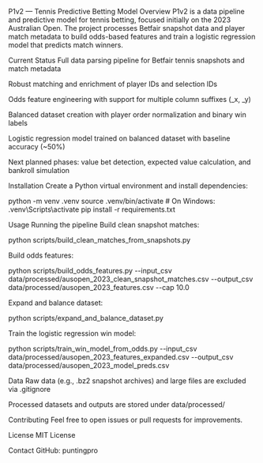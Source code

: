 P1v2 — Tennis Predictive Betting Model
Overview
P1v2 is a data pipeline and predictive model for tennis betting, focused initially on the 2023 Australian Open. The project processes Betfair snapshot data and player match metadata to build odds-based features and train a logistic regression model that predicts match winners.

Current Status
Full data parsing pipeline for Betfair tennis snapshots and match metadata

Robust matching and enrichment of player IDs and selection IDs

Odds feature engineering with support for multiple column suffixes (_x, _y)

Balanced dataset creation with player order normalization and binary win labels

Logistic regression model trained on balanced dataset with baseline accuracy (~50%)

Next planned phases: value bet detection, expected value calculation, and bankroll simulation

Installation
Create a Python virtual environment and install dependencies:

python -m venv .venv
source .venv/bin/activate  # On Windows: .venv\Scripts\activate
pip install -r requirements.txt

Usage
Running the pipeline
Build clean snapshot matches:

python scripts/build_clean_matches_from_snapshots.py

Build odds features:

python scripts/build_odds_features.py --input_csv data/processed/ausopen_2023_clean_snapshot_matches.csv --output_csv data/processed/ausopen_2023_features.csv --cap 10.0

Expand and balance dataset:

python scripts/expand_and_balance_dataset.py

Train the logistic regression win model:

python scripts/train_win_model_from_odds.py --input_csv data/processed/ausopen_2023_features_expanded.csv --output_csv data/processed/ausopen_2023_model_preds.csv

Data
Raw data (e.g., .bz2 snapshot archives) and large files are excluded via .gitignore

Processed datasets and outputs are stored under data/processed/

Contributing
Feel free to open issues or pull requests for improvements.

License
MIT License

Contact
GitHub: puntingpro
